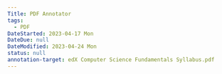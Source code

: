 ```yaml
---
Title: PDF Annotator
tags:
  - PDF
DateStarted: 2023-04-17 Mon
DateDue: null
DateModified: 2023-04-24 Mon
status: null
annotation-target: edX Computer Science Fundamentals Syllabus.pdf
---
```

